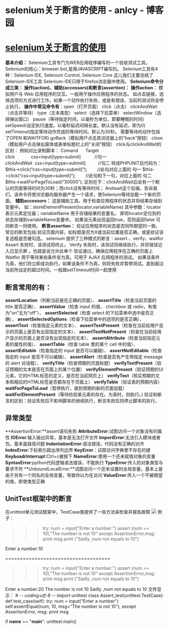 
# selenium关于断言的使用 - anlcy - 博客园






# [selenium关于断言的使用](https://www.cnblogs.com/camilla/p/7803649.html)
**基本介绍：**
Selenium工具专门为WEB应用程序编写的一个验收测试工具。
Selenium的核心：browser bot,是用JAVASCRIPT编写的。
Selenium工具有4种：Selenium IDE, Selenium Control, Selenium Core
这儿我们主要总结了Selenium-IDE工具
Selenium-IDE只限于firefox浏览器中使用。
**Selenium命令分成三类：**
**操作(action)、辅助(accessors)和断言(assertion)：**
**操作action：**
模拟用户与 Web 应用程序的交互。一般用于操作应用程序的状态。
如点击链接，选择选项的方式进行工作。如果一个动作执行失败，或是有错误，当前的测试将会停止执行。
**操作中常见命令有**：open（打开页面）
click（点击）
clickAndWait（点击并等待）
type（文本类型）
select（选择下拉菜单）
selectWindow（选择弹出窗口）
pause（等待指定时间，以毫秒为单位，即要睡眠的时间）
setSpeed(设定执行速度。以毫秒延迟间隔长度。默认没有延迟，即为0)
setTimeout(指定等待动作完成的等待时间。默认为30秒。
需要等待的动作包括了OPEN 和WAITFOR)
goBack（模拟用户点击其浏览器上的“back”按钮）
close（模拟用户点击弹出窗体或表单标题栏上的”关闭”按钮）
click与clickAndWait的区别：
例如对比录制脚本：
Comand      Target
click             css=input[type=submit]           //句一
clickAndWait  css=input[type=submiit]          //句二
转成PHPUNIT后代码为：
$this->click(“css=input[type=submit]“);        //此句对应上面的 句一
$this->click(“css=input[type=submit]“);        //此句和下一句，对应上面的 句二
$this->waitForPageToLoad(“30000″);
区别在于：clickAndWait后会有一个默认的页面等待时间为30秒；而click没有等待时间；
Andwait这个后缀，告诉我们，该命令将使浏览器向服务器产生一个请求，使Selenium等待加载一个新的页面。
**辅助accessors：**
这是辅助工具。用于检查应用程序的状态并将结果存储到变量中。
如：storeElementPresent(locator,variableName)
其中参数：locator 表示元素定位器；variableName 用于存储结果的变量名。
即将locator定位到的状态存储到variableName变量中。
如果该元素出现返回true，否则返回false
可同断言一同使用。
**断言assertion：**
验证应用程序的状态是否同所期望的一致。
常见的断言包括:验证页面内容，如标题是否为X或当前位置是否正确，或是验证该复选框是否被勾选。
selenium 提供了三种模式的断言：assert 、verify、waitfor
Assert 失败时，该测试将终止。
Verify 失败时，该测试将继续执行，并将错误记入日显示屏 。也就是说允许此单个 验证通过。确保应用程序在正确的页面上
Waitfor 用于等待某些条件变为真。可用于 AJAX 应用程序的测试。
如果该条件为真，他们将立即成功执行。如果该条件不为真，则将失败并暂停测试。直到超过当前所设定的超过时间。一般跟setTimeout时间一起使用
## 断言常用的有：
**assertLocation**（判断当前是在正确的页面）、
**assertTitle**（检查当前页面的 title 是否正确）、
**assertValue**（检查 input 的值， checkbox 或 radio，有值为”on”无为”off”）、
**assertSelected**（检查 select 的下拉菜单中选中是否正确）、
**assertSelectedOptions**（检查下拉菜单中的选项的是否正确）、
**assertText**（检查指定元素的文本）、
**assertTextPresent**（检查在当前给用户显示的页面上是否有出现指定的文本）、
**assertTextNotPresent**（检查在当前给用户显示的页面上是否没有出现指定的文本）、
**assertAttribute**（检查当前指定元素的属性的值）、
**assertTable**（检查 table 里的某个 cell 中的值）、
**assertEditable**（检查指定的 input 是否可以编辑）、
**assertNotEditable**（检查指定的 input 是否不可以编辑）、
**assertAlert**（检查是否有产生带指定 message 的 alert 对话框）、
**verifyTitle**（检查预期的页面标题）
**verifyTextPresent**（验证预期的文本是否在页面上的某个位置）
**verifyElementPresent**（验证预期的UI元素，它的HTML标签的定义，是否在当前网页上）
**verifyText**（核实预期的文本和相应的HTML标签是否都存在于页面上）
**verifyTable**（验证表的预期内容）
**waitForPageToLoad**（暂停执行，直到预期的新的页面加载）
**waitForElementPresent**（等待检验某元素的存在。为真时，则执行。)
验证和断言的区别：验证失败后不影响脚本的继续执行，断言失败后将停止脚本的执行。
## 异常类型
**AssertionError:**assert语句失败
**AttributeError**:试图访问一个对象没有的属性
**IOError**:输入输出异常，基本是无法打开文件
**ImportError**:无法引入模块或者包，基本是路径问题
**IndentationError**:语法错误，代码没有正确的对齐
**IndexError**:下标索引超出序列边界
**KeyError**：试图访问字典里不存在的键
**KeyboadrInterrupt**:Ctrl+c被按下
**NameError**:使用一个还未赋值对象的变量
**SyntaxError**:python代码逻辑语法错误，不能执行
**TypeError**:传入的对象类型与要求不符
**UnboundLocalError:**试图访问一个还未设置的全局变量，基本上是由于另有一个同名的全局变量，导致你以为在访问
**ValueError**:传入一个不被期望的值，即使类型正确
## UnitTest框架中的断言
在unittest单元测试框架中，TestCase类提供了一些方法来检查并报告故障
![](https://images2017.cnblogs.com/blog/74815/201711/74815-20171108134119872-165546597.png)
例子：
>>> try:
num = input("Enter a number:")
assert (num == 10),"The number is not 10"
except AssertionError,msg:
print msg
print ("Sadly ,num not equals to 10")

Enter a number:10

====================================
>>> try:
num = input("Enter a number:")
assert (num == 10),"The number is not 10"
except AssertionError,msg:
print msg
print ("Sadly ,num not equals to 10")

Enter a number:20
The number is not 10
Sadly ,num not equals to 10
文件显示：
\# -*- coding:utf-8 -*-
import unittest
class Assert_test(unittest.TestCase):
def test_case(self):
try:
num = input("Enter a number")
self.assertEqual(num, 10, msg="The number is not 10"),
except AssertionError, msg:
print msg

if __name__ == "__main__":
unittest.main()





